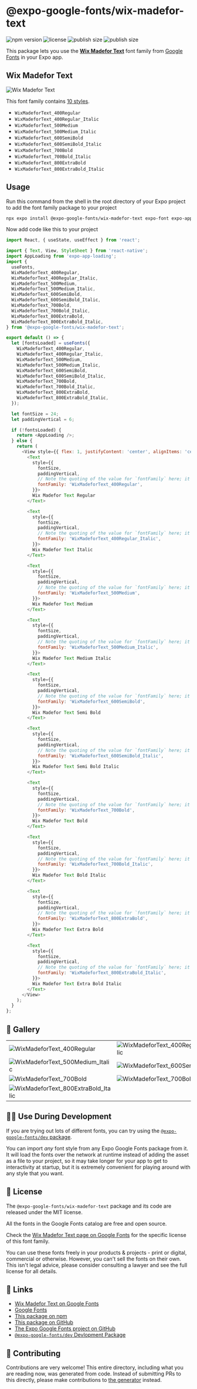 # @expo-google-fonts/wix-madefor-text

![npm version](https://flat.badgen.net/npm/v/@expo-google-fonts/wix-madefor-text)
![license](https://flat.badgen.net/github/license/expo/google-fonts)
![publish size](https://flat.badgen.net/packagephobia/install/@expo-google-fonts/wix-madefor-text)
![publish size](https://flat.badgen.net/packagephobia/publish/@expo-google-fonts/wix-madefor-text)

This package lets you use the [**Wix Madefor Text**](https://fonts.google.com/specimen/Wix+Madefor+Text) font family from [Google Fonts](https://fonts.google.com/) in your Expo app.

## Wix Madefor Text

![Wix Madefor Text](./font-family.png)

This font family contains [10 styles](#-gallery).

- `WixMadeforText_400Regular`
- `WixMadeforText_400Regular_Italic`
- `WixMadeforText_500Medium`
- `WixMadeforText_500Medium_Italic`
- `WixMadeforText_600SemiBold`
- `WixMadeforText_600SemiBold_Italic`
- `WixMadeforText_700Bold`
- `WixMadeforText_700Bold_Italic`
- `WixMadeforText_800ExtraBold`
- `WixMadeforText_800ExtraBold_Italic`

## Usage

Run this command from the shell in the root directory of your Expo project to add the font family package to your project
```sh
npx expo install @expo-google-fonts/wix-madefor-text expo-font expo-app-loading
```

Now add code like this to your project
```js
import React, { useState, useEffect } from 'react';

import { Text, View, StyleSheet } from 'react-native';
import AppLoading from 'expo-app-loading';
import {
  useFonts,
  WixMadeforText_400Regular,
  WixMadeforText_400Regular_Italic,
  WixMadeforText_500Medium,
  WixMadeforText_500Medium_Italic,
  WixMadeforText_600SemiBold,
  WixMadeforText_600SemiBold_Italic,
  WixMadeforText_700Bold,
  WixMadeforText_700Bold_Italic,
  WixMadeforText_800ExtraBold,
  WixMadeforText_800ExtraBold_Italic,
} from '@expo-google-fonts/wix-madefor-text';

export default () => {
  let [fontsLoaded] = useFonts({
    WixMadeforText_400Regular,
    WixMadeforText_400Regular_Italic,
    WixMadeforText_500Medium,
    WixMadeforText_500Medium_Italic,
    WixMadeforText_600SemiBold,
    WixMadeforText_600SemiBold_Italic,
    WixMadeforText_700Bold,
    WixMadeforText_700Bold_Italic,
    WixMadeforText_800ExtraBold,
    WixMadeforText_800ExtraBold_Italic,
  });

  let fontSize = 24;
  let paddingVertical = 6;

  if (!fontsLoaded) {
    return <AppLoading />;
  } else {
    return (
      <View style={{ flex: 1, justifyContent: 'center', alignItems: 'center' }}>
        <Text
          style={{
            fontSize,
            paddingVertical,
            // Note the quoting of the value for `fontFamily` here; it expects a string!
            fontFamily: 'WixMadeforText_400Regular',
          }}>
          Wix Madefor Text Regular
        </Text>

        <Text
          style={{
            fontSize,
            paddingVertical,
            // Note the quoting of the value for `fontFamily` here; it expects a string!
            fontFamily: 'WixMadeforText_400Regular_Italic',
          }}>
          Wix Madefor Text Italic
        </Text>

        <Text
          style={{
            fontSize,
            paddingVertical,
            // Note the quoting of the value for `fontFamily` here; it expects a string!
            fontFamily: 'WixMadeforText_500Medium',
          }}>
          Wix Madefor Text Medium
        </Text>

        <Text
          style={{
            fontSize,
            paddingVertical,
            // Note the quoting of the value for `fontFamily` here; it expects a string!
            fontFamily: 'WixMadeforText_500Medium_Italic',
          }}>
          Wix Madefor Text Medium Italic
        </Text>

        <Text
          style={{
            fontSize,
            paddingVertical,
            // Note the quoting of the value for `fontFamily` here; it expects a string!
            fontFamily: 'WixMadeforText_600SemiBold',
          }}>
          Wix Madefor Text Semi Bold
        </Text>

        <Text
          style={{
            fontSize,
            paddingVertical,
            // Note the quoting of the value for `fontFamily` here; it expects a string!
            fontFamily: 'WixMadeforText_600SemiBold_Italic',
          }}>
          Wix Madefor Text Semi Bold Italic
        </Text>

        <Text
          style={{
            fontSize,
            paddingVertical,
            // Note the quoting of the value for `fontFamily` here; it expects a string!
            fontFamily: 'WixMadeforText_700Bold',
          }}>
          Wix Madefor Text Bold
        </Text>

        <Text
          style={{
            fontSize,
            paddingVertical,
            // Note the quoting of the value for `fontFamily` here; it expects a string!
            fontFamily: 'WixMadeforText_700Bold_Italic',
          }}>
          Wix Madefor Text Bold Italic
        </Text>

        <Text
          style={{
            fontSize,
            paddingVertical,
            // Note the quoting of the value for `fontFamily` here; it expects a string!
            fontFamily: 'WixMadeforText_800ExtraBold',
          }}>
          Wix Madefor Text Extra Bold
        </Text>

        <Text
          style={{
            fontSize,
            paddingVertical,
            // Note the quoting of the value for `fontFamily` here; it expects a string!
            fontFamily: 'WixMadeforText_800ExtraBold_Italic',
          }}>
          Wix Madefor Text Extra Bold Italic
        </Text>
      </View>
    );
  }
};

```

## 🔡 Gallery


||||
|-|-|-|
|![WixMadeforText_400Regular](./WixMadeforText_400Regular.ttf.png)|![WixMadeforText_400Regular_Italic](./WixMadeforText_400Regular_Italic.ttf.png)|![WixMadeforText_500Medium](./WixMadeforText_500Medium.ttf.png)||
|![WixMadeforText_500Medium_Italic](./WixMadeforText_500Medium_Italic.ttf.png)|![WixMadeforText_600SemiBold](./WixMadeforText_600SemiBold.ttf.png)|![WixMadeforText_600SemiBold_Italic](./WixMadeforText_600SemiBold_Italic.ttf.png)||
|![WixMadeforText_700Bold](./WixMadeforText_700Bold.ttf.png)|![WixMadeforText_700Bold_Italic](./WixMadeforText_700Bold_Italic.ttf.png)|![WixMadeforText_800ExtraBold](./WixMadeforText_800ExtraBold.ttf.png)||
|![WixMadeforText_800ExtraBold_Italic](./WixMadeforText_800ExtraBold_Italic.ttf.png)||||


## 👩‍💻 Use During Development

If you are trying out lots of different fonts, you can try using the [`@expo-google-fonts/dev` package](https://github.com/expo/google-fonts/tree/master/font-packages/dev#readme).

You can import *any* font style from any Expo Google Fonts package from it. It will load the fonts
over the network at runtime instead of adding the asset as a file to your project, so it may take longer
for your app to get to interactivity at startup, but it is extremely convenient
for playing around with any style that you want.

## 📖 License

The `@expo-google-fonts/wix-madefor-text` package and its code are released under the MIT license.

All the fonts in the Google Fonts catalog are free and open source.

Check the [Wix Madefor Text page on Google Fonts](https://fonts.google.com/specimen/Wix+Madefor+Text) for the specific license of this font family.

You can use these fonts freely in your products & projects - print or digital, commercial or otherwise. However, you can't sell the fonts on their own. This isn't legal advice, please consider consulting a lawyer and see the full license for all details.

## 🔗 Links

- [Wix Madefor Text on Google Fonts](https://fonts.google.com/specimen/Wix+Madefor+Text)
- [Google Fonts](https://fonts.google.com/)
- [This package on npm](https://www.npmjs.com/package/@expo-google-fonts/wix-madefor-text)
- [This package on GitHub](https://github.com/expo/google-fonts/tree/master/font-packages/wix-madefor-text)
- [The Expo Google Fonts project on GitHub](https://github.com/expo/google-fonts)
- [`@expo-google-fonts/dev` Devlopment Package](https://github.com/expo/google-fonts/tree/master/font-packages/dev)

## 🤝 Contributing

Contributions are very welcome! This entire directory, including what you are reading now, was generated from code. Instead of submitting PRs to this directly, please make contributions to [the generator](https://github.com/expo/google-fonts/tree/master/packages/generator) instead.
